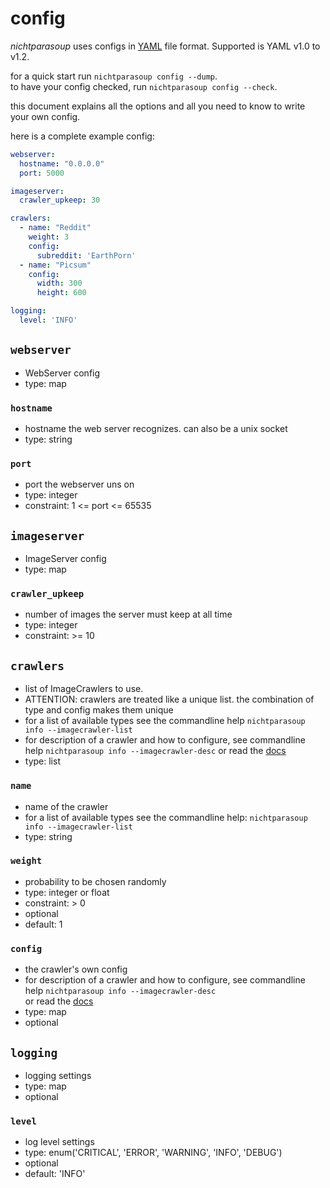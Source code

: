 # config

_nichtparasoup_ uses configs in [YAML](https://yaml.org/) file format.
Supported is YAML v1.0 to v1.2.

for a quick start run `nichtparasoup config --dump`.  
to have your config checked, run `nichtparasoup config --check`.

this document explains all the options and all you need to know to write your own config.

here is a complete example config:

```yaml
webserver:
  hostname: "0.0.0.0"
  port: 5000

imageserver:
  crawler_upkeep: 30

crawlers:
  - name: "Reddit"
    weight: 3
    config:
      subreddit: 'EarthPorn'
  - name: "Picsum"
    config:
      width: 300
      height: 600

logging:
  level: 'INFO'
```

## `webserver` 

- WebServer config
- type: map

### `hostname` 

- hostname the web server recognizes. can also be a unix socket
- type: string

### `port` 

- port the webserver uns on
- type: integer
- constraint: 1 <= port <= 65535

## `imageserver`

- ImageServer config
- type: map

### `crawler_upkeep`

- number of images the server must keep at all time
- type: integer
- constraint: >= 10

## `crawlers`

- list of ImageCrawlers to use.
- ATTENTION: crawlers are treated like a unique list. the combination of type and config makes them unique
- for a list of available types see the commandline help `nichtparasoup info --imagecrawler-list`
- for description of a crawler and how to configure, see commandline help `nichtparasoup info --imagecrawler-desc`
  or read the [docs](imagecrawlers)
- type: list

### `name` 

- name of the crawler
- for a list of available types see the commandline help: `nichtparasoup info --imagecrawler-list`  
- type: string

### `weight`

- probability to be chosen randomly
- type: integer or float
- constraint: > 0
- optional
- default: 1

### `config`

- the crawler's own config
- for description of a crawler and how to configure, see commandline help `nichtparasoup info --imagecrawler-desc`  
  or read the [docs](imagecrawlers)
- type: map
- optional

## `logging`

- logging settings
- type: map
- optional

### `level`

- log level settings
- type: enum('CRITICAL', 'ERROR', 'WARNING', 'INFO', 'DEBUG')
- optional
- default: 'INFO'
